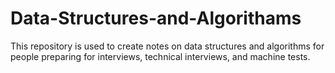 # Data-Structures-and-Algorithams
This repository is used to create notes on data structures and algorithms for people preparing for interviews, technical interviews, and machine tests.
